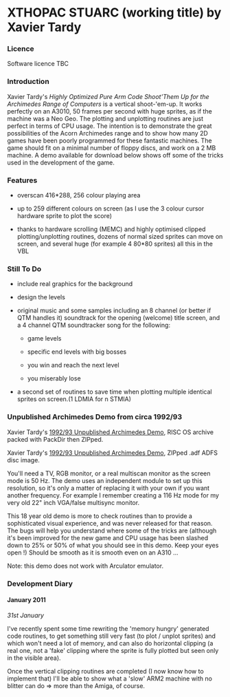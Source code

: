 # XTHOPAC STUARC (working title) by Xavier Tardy

### Licence

Software licence TBC

### Introduction

Xavier Tardy's *Highly Optimized Pure Arm Code Shoot'Them Up for the Archimedes Range of Computers* is a vertical shoot-'em-up. It works perfectly on an A3010, 50 frames per second with huge sprites, as if the machine was a Neo Geo. The plotting and unplotting routines are just perfect in terms of CPU usage. The intention is to demonstrate the great possibilities of the Acorn Archimedes range and to show how many 2D games have been poorly programmed for these fantastic machines. The game should fit on a minimal number of floppy discs, and work on a 2 MB machine. A demo available for download below shows off some of the tricks used in the development of the game.

### Features

-   overscan 416\*288, 256 colour playing area
-   up to 259 different colours on screen (as I use the 3 colour cursor hardware sprite to plot the score)
-   thanks to hardware scrolling (MEMC) and highly optimised clipped plotting/unplotting routines, dozens of normal sized sprites can move on screen, and several huge (for example 4 80\*80 sprites) all this in the VBL

### Still To Do

-   include real graphics for the background
-   design the levels
-   original music and some samples including an 8 channel (or better if QTM handles it) soundtrack for the opening (welcome) title screen, and a 4 channel QTM soundtracker song for the following:
    -   game levels
    -   specific end levels with big bosses
    -   you win and reach the next level
    -   you miserably lose
-   a second set of routines to save time when plotting multiple identical sprites on screen.(1 LDMIA for n STMIA)

### Unpublished Archimedes Demo from circa 1992/93

Xavier Tardy's [1992/93 Unpublished Archimedes Demo](./images/!preview.zip "wikilink"), RISC OS archive packed with PackDir then ZIPped.
Xavier Tardy's [1992/93 Unpublished Archimedes Demo](./images/preview.zip "wikilink"), ZIPped .adf ADFS disc image.

You'll need a TV, RGB monitor, or a real multiscan monitor as the screen mode is 50 Hz. The demo uses an independent module to set up this resolution, so it's only a matter of replacing it with your own if you want another frequency. For example I remember creating a 116 Hz mode for my very old 22" inch VGA/false multisync monitor.

This 18 year old demo is more to check routines than to provide a sophisticated visual experience, and was never released for that reason. The bugs will help you understand where some of the tricks are (although it's been improved for the new game and CPU usage has been slashed down to 25% or 50% of what you should see in this demo. Keep your eyes open !) Should be smooth as it is smooth even on an A310 ...

Note: this demo does not work with Arculator emulator.

### Development Diary

#### January 2011

*31st January*
I've recently spent some time rewriting the 'memory hungry' generated code routines, to get something still very fast (to plot / unplot sprites) and which won't need a lot of memory, and can also do horizontal clipping (a real one, not a 'fake' clipping where the sprite is fully plotted but seen only in the visible area).

Once the vertical clipping routines are completed (I now know how to implement that) I'll be able to show what a 'slow' ARM2 machine with no blitter can do =&gt; more than the Amiga, of course.
